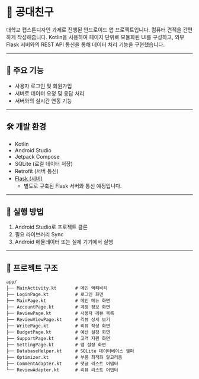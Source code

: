 # 📱 공대친구

대학교 캡스톤디자인 과제로 진행된 안드로이드 앱 프로젝트입니다.
컴퓨터 견적을 간편하게 작성해줍니다.
Kotlin을 사용하여 페이지 단위로 모듈화된 UI를 구성하고,
외부 Flask 서버와의 REST API 통신을 통해 데이터 처리 기능을 구현했습니다.

---

## 📌 주요 기능
- 사용자 로그인 및 회원가입
- 서버로 데이터 요청 및 응답 처리
- 서버와의 실시간 연동 기능

---

## 🛠️ 개발 환경
- Kotlin
- Android Studio
- Jetpack Compose
- SQLite (로컬 데이터 저장)
- Retrofit (서버 통신)
- [Flask (서버)](https://github.com/Frivack/SMU_Capstone_DB_Flask)
  -  별도로 구축된 Flask 서버와 통신 예정입니다.

---

## 🚀 실행 방법
1. Android Studio로 프로젝트 클론
2. 필요 라이브러리 Sync
3. Android 에뮬레이터 또는 실제 기기에서 실행

---

## 🧩 프로젝트 구조
```
app/
├── MainActivity.kt       # 메인 액티비티
├── LoginPage.kt          # 로그인 화면
├── MainPage.kt           # 메인 메뉴 화면
├── AccountPage.kt        # 계정 정보 화면
├── ReviewPage.kt         # 사용자 리뷰 목록
├── ReviewViewPage.kt     # 리뷰 상세 보기
├── WritePage.kt          # 리뷰 작성 화면
├── BudgetPage.kt         # 예산 설정 화면
├── SupportPage.kt        # 고객 지원 화면
├── SettingPage.kt        # 앱 설정 화면
├── DatabaseHelper.kt     # SQLite 데이터베이스 헬퍼
├── Optimizer.kt          # 부품 최적화 알고리즘
├── CommentAdapter.kt     # 댓글 리스트 어댑터
└── ReviewAdapter.kt      # 리뷰 리스트 어댑터
```
